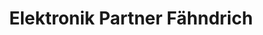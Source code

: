 ---
title: "Elektronik Partner Fähndrich"
url: /bad-wurzach/elektronik-partner-faehndrich/
shop: Elektronik
---